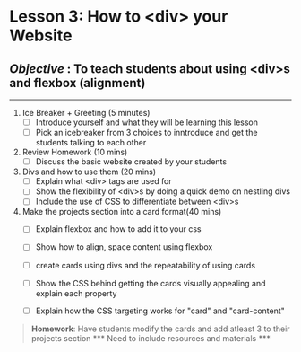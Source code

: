 # Lesson 3: How to \<div> your Website
## *Objective* : To teach students about using \<div>s and flexbox (alignment)
---------------------------------------------------------------------------------------------------------

1. Ice Breaker + Greeting (5 minutes)   
   - [ ] Introduce yourself and what they will be learning this lesson
   - [ ] Pick an icebreaker from 3 choices to inntroduce and get the students talking to each other

3. Review Homework (10 mins)  
    - [ ] Discuss the basic website created by your students

4. Divs and how to use them (20 mins)  
    - [ ] Explain what \<div> tags are used for
    - [ ] Show the flexibility of \<div>s by doing a quick demo on nestling divs
    - [ ] Include the use of CSS to differentiate between \<div>s

5. Make the projects section into a card format(40 mins)  
    - [ ] Explain flexbox and how to add it to your css
    - [ ] Show how to align, space content using flexbox
    - [ ] create cards using divs and the repeatability of using cards
    - [ ] Show the CSS behind getting the cards visually appealing and explain each property
    - [ ] Explain how the CSS targeting works for "card" and "card-content"


> **Homework**: Have students modify the cards and add atleast 3 to their projects section
*** Need to include resources and materials ***
